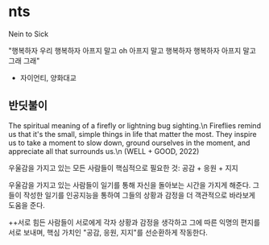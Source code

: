 # nts

Nein to Sick

"행복하자
우리 행복하자
아프지 말고 oh 아프지 말고
행복하자 행복하자
아프지 말고 그래 그래"
- 자이언티, 양화대교

## 반딧불이

The spiritual meaning of a firefly or lightning bug sighting.\n
Fireflies remind us that it's the small, simple things in life that matter the most. They inspire us to take a moment to slow down, ground ourselves in the moment, and appreciate all that surrounds us.\n
(WELL + GOOD, 2022)

우울감을 가지고 있는 모든 사람들이 핵심적으로 필요한 것: 공감 + 응원 + 지지

우울감을 가지고 있는 사람들이 일기를 통해 자신을 돌아보는 시간을 가지게 해준다.
그들이 작성한 일기를 인공지능을 통하여 그들의 상황과 감정을 더 객관적으로 바라보게 도움을 준다.

++서로 힘든 사람들이 서로에게 각자 상황과 감정을 생각하고 그에 따른 익명의 편지를 서로 보내며, 핵심 가치인 "공감, 응원, 지지"를 선순환하게 작동한다.
